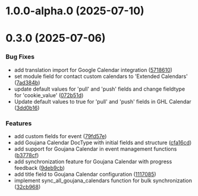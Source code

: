 # 1.0.0-alpha.0 (2025-07-10)



# 0.3.0 (2025-07-06)


### Bug Fixes

* add translation import for Google Calendar integration ([5718610](https://github.com/0yeifer/any_calendar/commits/571861040635dd2f9ecbf7eec9af52c19a69805a))
* set module field for contact custom calendars to 'Extended Calendars' ([7ad384b](https://github.com/0yeifer/any_calendar/commits/7ad384b98453a2ea72e3f3cb482e7ae3e40ea273))
* update default values for 'pull' and 'push' fields and change fieldtype for 'cookie_value' ([072b51d](https://github.com/0yeifer/any_calendar/commits/072b51daf21a864832fa9081c721c0fdfced0496))
* Update default values to true for 'pull' and 'push' fields in GHL Calendar ([3dd0b16](https://github.com/0yeifer/any_calendar/commits/3dd0b16a0f2028d6b43c09200d6c58a859c6d302))


### Features

* add custom fields for event ([79fd57e](https://github.com/0yeifer/any_calendar/commits/79fd57e8ce185eb737f20aa5c0932cafa2f30e26))
* add Goujana Calendar DocType with initial fields and structure ([cfa16cd](https://github.com/0yeifer/any_calendar/commits/cfa16cd3383bf85720d1d6175d8ba6b326b56de0))
* add support for Goujana Calendar in event management functions ([b3778cf](https://github.com/0yeifer/any_calendar/commits/b3778cf0a0fee5e38cb52e7d4aaa70d87ffdb34c))
* add synchronization feature for Goujana Calendar with progress feedback ([9deb9cb](https://github.com/0yeifer/any_calendar/commits/9deb9cb59aeb188e8350142606996f1ec2f7bb51))
* add title field to Goujana Calendar configuration ([1117085](https://github.com/0yeifer/any_calendar/commits/1117085aa8dd2d91c3d7b525e35063307bed80cd))
* implement sync_all_goujana_calendars function for bulk synchronization ([32cb968](https://github.com/0yeifer/any_calendar/commits/32cb96861e9fb4ec4246ed97ddfa6710f027c36f))



 
